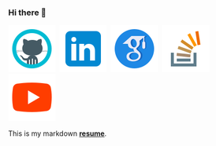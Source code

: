 ### Hi there 👋
[![](./icons/icons8-github.svg)](https://github.com/yakhyo) &nbsp;[![](./icons/icons8-linkedin.svg)](https://www.linkedin.com/in/y-valikhujaev/) &nbsp;[![](./icons/icons8-google-scholar.svg)](https://scholar.google.com/citations?user=I66QbJIAAAAJ&hl=en) &nbsp;[![](./icons/icons8-stack-overflow.svg)](https://stackoverflow.com/users/14815986/yakhyo)  &nbsp;[![](./icons/icons8-youtube.svg)](https://youtube.com/codeuz) 
<!--  &nbsp;[![](./icons/icons8-medium.svg)](https://yakhyo.medium.com/) 
&nbsp;[![](./icons/icons8-twitter.svg)](https://twitter.com/y_valikhujaev) &nbsp;[![](./icons/icons8-facebook.svg)](https://www.facebook.com/yvalikhujaev/) &nbsp;[![](./icons/icons8-telegram.svg)](https://t.me/yakhyokhuja)
 -->
 This is my markdown [**resume**](./assets/resum_for_pdf.md).
<!--  - This my resume [homepage](https://yakhyo.github.io/yakhyo/) and [markdown](./resume.md) resume. -->
<!-- 
- Sometimes I write [blogs](https://yakhyo.medium.com/) and make [videos](https://www.youtube.com/codeuz).


**yakhyo/yakhyo** is a ✨ _special_ ✨ repository because its `README.md` (this file) appears on your GitHub profile.

Here are some ideas to get you started:

- 🔭 I’m currently working on ...
- 🌱 I’m currently learning ...
- 👯 I’m looking to collaborate on ...
- 🤔 I’m looking for help with ...
- 💬 Ask me about ...
- 📫 How to reach me: ...
- 😄 Pronouns: ...
- ⚡ Fun fact: ...
-->
